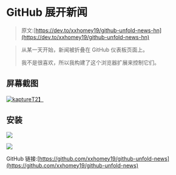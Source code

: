 # GitHub 展开新闻

> 原文:[https://dev.to/xxhomey19/github-unfold-news-hn](https://dev.to/xxhomey19/github-unfold-news-hn)

> 从某一天开始，新闻被折叠在 GitHub 仪表板页面上。
> 
> 我不是很喜欢，所以我构建了这个浏览器扩展来控制它们。

## [](#screen-shot)屏幕截图

[![kapture](../Images/aa8781fc3ecc160c8896c3055dca40fa.png)T2】](https://res.cloudinary.com/practicaldev/image/fetch/s--uVkIN84B--/c_limit%2Cf_auto%2Cfl_progressive%2Cq_66%2Cw_880/https://user-images.githubusercontent.com/12113222/45936602-e71e0180-bffb-11e8-8aad-0c5873379cbf.gif)

## [](#install)安装

 [![](../Images/7d9d29998b48b7e2bbccaf8771d4969f.png)](https://chrome.google.com/webstore/detail/github-unfold-news/hmihjhffenpipakeeplcjmeceafielki) 

 [![](../Images/f2095b5cd91daa481f7e74f39aafd6d1.png)](https://addons.mozilla.org/en-US/firefox/addon/github-unfold-news/) 

GitHub 链接:[https://github.com/xxhomey19/github-unfold-news](https://github.com/xxhomey19/github-unfold-news)